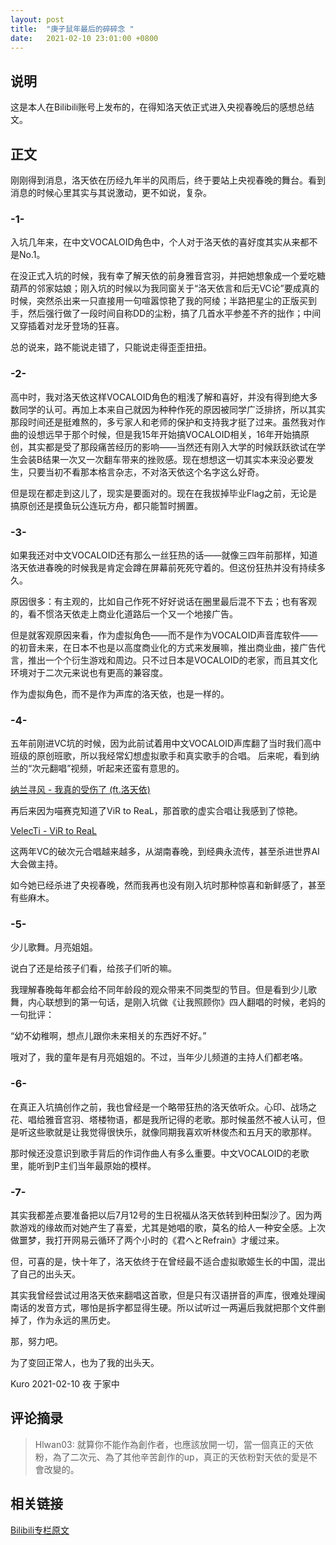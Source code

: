```yaml
---
layout: post
title:  "庚子鼠年最后的碎碎念 "
date:   2021-02-10 23:01:00 +0800
---
```


## 说明

这是本人在Bilibili账号上发布的，在得知洛天依正式进入央视春晚后的感想总结文。

## 正文

刚刚得到消息，洛天依在历经九年半的风雨后，终于要站上央视春晚的舞台。看到消息的时候心里其实与其说激动，更不如说，复杂。

### -1-

入坑几年来，在中文VOCALOID角色中，个人对于洛天依的喜好度其实从来都不是No.1。

在没正式入坑的时候，我有幸了解天依的前身雅音宫羽，并把她想象成一个爱吃糖葫芦的邻家姑娘；刚入坑的时候以为我同窗关于“洛天依言和后无VC论”要成真的时候，突然杀出来一只直接用一句喧嚣惊艳了我的阿绫；半路把星尘的正版买到手，然后强行做了一段时间自称DD的尘粉，搞了几首水平参差不齐的拙作；中间又穿插着对龙牙登场的狂喜。

总的说来，路不能说走错了，只能说走得歪歪扭扭。

### -2-

高中时，我对洛天依这样VOCALOID角色的粗浅了解和喜好，并没有得到绝大多数同学的认可。再加上本来自己就因为种种作死的原因被同学广泛排挤，所以其实那段时间还是挺难熬的，多亏家人和老师的保护和支持我才挺了过来。虽然我对作曲的设想远早于那个时候，但是我15年开始搞VOCALOID相关，16年开始搞原创，其实都是受了那段痛苦经历的影响——当然还有刚入大学的时候跃跃欲试在学生会装B结果一次又一次翻车带来的挫败感。现在想想这一切其实本来没必要发生，只要当初不看那本格言杂志，不对洛天依这个名字这么好奇。

但是现在都走到这儿了，现实是要面对的。现在在我拔掉毕业Flag之前，无论是搞原创还是摸鱼玩公连玩方舟，都只能暂时搁置。

### -3-

如果我还对中文VOCALOID还有那么一丝狂热的话——就像三四年前那样，知道洛天依进春晚的时候我是肯定会蹲在屏幕前死死守着的。但这份狂热并没有持续多久。

原因很多：有主观的，比如自己作死不好好说话在圈里最后混不下去；也有客观的，看不惯洛天依走上商业化道路后一个又一个地接广告。

但是就客观原因来看，作为虚拟角色——而不是作为VOCALOID声音库软件——的初音未来，在日本不也是以高度商业化的方式来发展嘛，推出商业曲，接广告代言，推出一个个衍生游戏和周边。只不过日本是VOCALOID的老家，而且其文化环境对于二次元来说也有更高的兼容度。

作为虚拟角色，而不是作为声库的洛天依，也是一样的。

### -4-

五年前刚进VC坑的时候，因为此前试着用中文VOCALOID声库翻了当时我们高中班级的原创班歌，所以我经常幻想虚拟歌手和真实歌手的合唱。
后来呢，看到纳兰的“次元翻唱”视频，听起来还蛮有意思的。

[纳兰寻风 - 我真的受伤了 (ft.洛天依)](https://www.bilibili.com/video/BV1cx411N7Vi)

再后来因为喵赛克知道了ViR to ReaL，那首歌的虚实合唱让我感到了惊艳。

[VelecTi - ViR to ReaL](https://www.bilibili.com/video/BV1Ns411Z7GF)

这两年VC的破次元合唱越来越多，从湖南春晚，到经典永流传，甚至杀进世界AI大会做主持。

如今她已经杀进了央视春晚，然而我再也没有刚入坑时那种惊喜和新鲜感了，甚至有些麻木。

### -5-

少儿歌舞。月亮姐姐。

说白了还是给孩子们看，给孩子们听的嘛。

我理解春晚每年都会给不同年龄段的观众带来不同类型的节目。但是看到少儿歌舞，内心联想到的第一句话，是刚入坑做《让我照顾你》四人翻唱的时候，老妈的一句批评：

“幼不幼稚啊，想点儿跟你未来相关的东西好不好。”

哦对了，我的童年是有月亮姐姐的。不过，当年少儿频道的主持人们都老咯。

### -6-

在真正入坑搞创作之前，我也曾经是一个略带狂热的洛天依听众。心印、战场之花、唱给雅音宫羽、塔楼物语，都是我所记得的老歌。那时候虽然不被人认可，但是听这些歌就是让我觉得很快乐，就像同期我喜欢听林俊杰和五月天的歌那样。

那时候还没意识到歌手背后的作词作曲人有多么重要。中文VOCALOID的老歌里，能听到P主们当年最原始的模样。

### -7-

其实我都差点要准备把以后7月12号的生日祝福从洛天依转到种田梨沙了。因为两款游戏的缘故而对她产生了喜爱，尤其是她唱的歌，莫名的给人一种安全感。上次做噩梦，我打开网易云循环了两个小时的《君へとRefrain》才缓过来。

但，可喜的是，快十年了，洛天依终于在曾经最不适合虚拟歌姬生长的中国，混出了自己的出头天。

其实我曾经尝试过用洛天依来翻唱这首歌，但是只有汉语拼音的声库，很难处理闽南话的发音方式，哪怕是拆字都显得生硬。所以试听过一两遍后我就把那个文件删掉了，作为永远的黑历史。

那，努力吧。

为了变回正常人，也为了我的出头天。

Kuro 2021-02-10 夜 于家中

## 评论摘录

> Hlwan03: 就算你不能作為創作者，也應該放開一切，當一個真正的天依粉，為了二次元、為了其他辛苦創作的up，真正的天依粉對天依的愛是不會改變的。

## 相关链接

[Bilibili专栏原文](https://www.bilibili.com/read/cv6023626/)